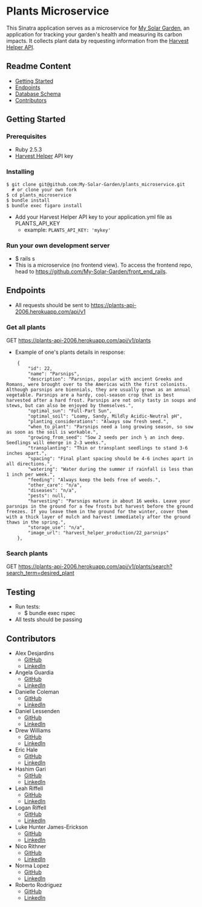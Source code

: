 # Plants Microservice
This Sinatra application serves as a microservice for [My Solar Garden](https://solar-garden-fe.herokuapp.com/), an application for tracking your garden's health and measuring its carbon impacts. It collects plant data by requesting information from the [Harvest Helper API](https://github.com/damwhit/harvest_helper).

## Readme Content
- [Getting Started](#getting-started)
- [Endpoints](#endpoints)
- [Database Schema](#testing)
- [Contributors](#contributors)

## Getting Started

### Prerequisites
- Ruby 2.5.3
- [Harvest Helper](https://github.com/damwhit/harvest_helper) API key 

### Installing
```
$ git clone git@github.com:My-Solar-Garden/plants_microservice.git
  # or clone your own fork
$ cd plants_microservice
$ bundle install
$ bundle exec figaro install
```
- Add your Harvest Helper API key to your application.yml file as PLANTS_API_KEY
  - example: `PLANTS_API_KEY: 'mykey'`

### Run your own development server 
- $ rails s
- This is a microservice (no frontend view). To access the frontend repo, head to https://github.com/My-Solar-Garden/front_end_rails.

## Endpoints
- All requests should be sent to https://plants-api-2006.herokuapp.com/api/v1

### Get all plants
GET https://plants-api-2006.herokuapp.com/api/v1/plants

- Example of one's plants details in response:

```
    {
        "id": 22,
        "name": "Parsnips",
        "description": "Parsnips, popular with ancient Greeks and Romans, were brought over to the Americas with the first colonists. Although parsnips are biennials, they are usually grown as an annual vegetable. Parsnips are a hardy, cool-season crop that is best harvested after a hard frost. Parsnips are not only tasty in soups and stews, but can also be enjoyed by themselves.",
        "optimal_sun": "Full-Part Sun",
        "optimal_soil": "Loamy, Sandy, Mildly Acidic-Neutral pH",
        "planting_considerations": "Always sow fresh seed.",
        "when_to_plant": "Parsnips need a long growing season, so sow as soon as the soil is workable.",
        "growing_from_seed": "Sow 2 seeds per inch ½ an inch deep. Seedlings will emerge in 2-3 weeks.",
        "transplanting": "Thin or transplant seedlings to stand 3-6 inches apart.",
        "spacing": "Final plant spacing should be 4-6 inches apart in all directions.",
        "watering": "Water during the summer if rainfall is less than 1 inch per week.",
        "feeding": "Always keep the beds free of weeds.",
        "other_care": "n/a",
        "diseases": "n/a",
        "pests": null,
        "harvesting": "Parsnips mature in about 16 weeks. Leave your parsnips in the ground for a few frosts but harvest before the ground freezes. If you leave them in the ground for the winter, cover them with a thick layer of mulch and harvest immediately after the ground thaws in the spring.",
        "storage_use": "n/a",
        "image_url": "harvest_helper_production/22_parsnips"
    },
```

### Search plants
GET https://plants-api-2006.herokuapp.com/api/v1/plants/search?search_term=desired_plant

## Testing
- Run tests:
  - $ bundle exec rspec
- All tests should be passing

## Contributors

  * Alex Desjardins
    * [GitHub](https://github.com/moosehandlr)
    * [LinkedIn](https://www.linkedin.com/in/alex-desjardins-59297b8b/)
  * Angela Guardia
    * [GitHub](https://github.com/AngelaGuardia)
    * [LinkedIn](https://www.linkedin.com/in/angela-guardia/)
  * Danielle Coleman
    * [GitHub](https://github.com/dcoleman21)
    * [LinkedIn](https://www.linkedin.com/in/danielle-coleman-86ab3b13/)
  * Daniel Lessenden
    * [GitHub](https://github.com/D-Lessenden)
    * [LinkedIn](https://www.linkedin.com/in/lessenden/)
  * Drew Williams
    * [GitHub](https://github.com/drewwilliams5280)
    * [LinkedIn](https://www.linkedin.com/in/drewwilliams5280/)
  * Eric Hale
    * [GitHub](https://github.com/EHale64)
    * [LinkedIn](https://www.linkedin.com/in/eric-hale-656843155/)
  * Hashim Gari
    * [GitHub](https://github.com/hashmaster3k)
    * [LinkedIn](https://www.linkedin.com/in/hashim-gari/)
  * Leah Riffell
    * [GitHub](https://github.com/leahriffell)
    * [LinkedIn](https://www.linkedin.com/in/leah-riffell/)
  * Logan Riffell
    * [GitHub](https://github.com/lkriffell)
    * [LinkedIn](https://www.linkedin.com/in/logan-riffell/)
  * Luke Hunter James-Erickson
    * [GitHub](https://github.com/LHJE)
    * [LinkedIn](https://www.linkedin.com/in/luke-hunter-james-erickson-b65682143/)
  * Nico Rithner 
    * [GitHub](https://github.com/nicorithner)
    * [LinkedIn](https://www.linkedin.com/in/nicorithner/)
  * Norma Lopez 
    * [GitHub](https://github.com/IamNorma)
    * [LinkedIn](https://www.linkedin.com/in/norma-lopez/)
  * Roberto Rodriguez 
    * [GitHub](https://github.com/robertorodriguez12)
    * [LinkedIn](https://www.linkedin.com/in/roberto-j-rodriguez12/)


